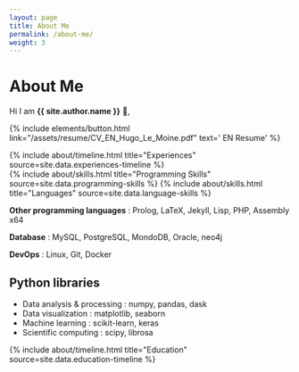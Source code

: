```yaml
---
layout: page
title: About Me
permalink: /about-me/
weight: 3
---
```


# **About Me**

Hi I am **{{ site.author.name }}** :wave:,<br>

<p class="text-center"> {% include elements/button.html link="/assets/resume/CV_EN_Hugo_Le_Moine.pdf" text='<i class="far fa-file-pdf  fa-1x align-self-center"></i> EN Resume' %} </p>

<div class="row">
{% include about/timeline.html title="Experiences" source=site.data.experiences-timeline %}
</div>

<div class="row">
{% include about/skills.html title="Programming Skills" source=site.data.programming-skills %}
{% include about/skills.html title="Languages" source=site.data.language-skills %}
</div>

**Other programming languages** : Prolog, LaTeX, Jekyll, Lisp, PHP, Assembly x64

**Database** : MySQL, PostgreSQL, MondoDB, Oracle, neo4j

**DevOps** : Linux, Git, Docker

## Python libraries

- Data analysis & processing : numpy, pandas, dask
- Data visualization : matplotlib, seaborn
- Machine learning : scikit-learn, keras
- Scientific computing : scipy, librosa

<div class="row">
{% include about/timeline.html title="Education" source=site.data.education-timeline %}
</div>
